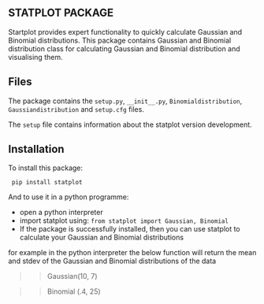 ## STATPLOT PACKAGE

Startplot provides expert functionality to quickly calculate Gaussian and Binomial distributions. This package contains Gaussian and Binomial distribution class for calculating Gaussian and Binomial distribution and visualising them.

## Files

The package contains the `setup.py`, `__init__.py`, `Binomialdistribution`, `Gaussiandistribution` and `setup.cfg` files.

The `setup` file contains information about the statplot version development. 

## Installation

To install this package:

` pip install statplot`

And to use it in a python programme: 

- open a python interpreter 
- import statplot using: `from statplot import Gaussian, Binomial`
- If the package is successfully installed, then you can use statplot to calculate your Gaussian and Binomial distributions

for example in the python interpreter the below function will return the mean and stdev of the Gaussian and Binomial distributions of the data

>> Gaussian(10, 7) 

>> Binomial (.4, 25)